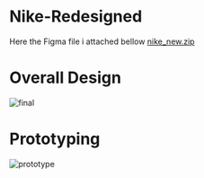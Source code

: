 # Nike-Redesigned
Here the Figma file i attached bellow
[nike_new.zip](https://github.com/kuttyprem/Nike-Redesigned/files/6968315/nike_new.zip)
# Overall Design
![final](https://user-images.githubusercontent.com/88392404/129028558-6c293ba7-5326-4a5c-831e-17da1462277f.PNG)
# Prototyping
![prototype](https://user-images.githubusercontent.com/88392404/129028048-81631730-f3f2-4e86-8dc1-3bb5096c5c35.PNG)

